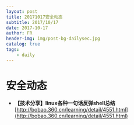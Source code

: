 ```yaml
---
layout: post
title: 20171017安全动态
subtitle: 2017/10/17
date: 2017-10-17
author: FR
header-img: img/post-bg-dailysec.jpg
catalog: true
tags:
    - daily
---
```

# 安全动态
- **【技术分享】linux各种一句话反弹shell总结**
[http://bobao.360.cn/learning/detail/4551.html](http://bobao.360.cn/learning/detail/4551.html)
